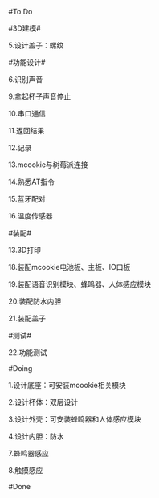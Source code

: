 #To Do

#3D建模#

5.设计盖子：螺纹

#功能设计#

6.识别声音

9.拿起杯子声音停止

10.串口通信

11.返回结果

12.记录

13.mcookie与树莓派连接

14.熟悉AT指令

15.蓝牙配对

16.温度传感器

#装配#

13.3D打印

18.装配mcookie电池板、主板、IO口板

19.装配语音识别模块、蜂鸣器、人体感应模块

20.装配防水内胆

21.装配盖子

#测试#

22.功能测试

#Doing

1.设计底座：可安装mcookie相关模块

2.设计杯体：双层设计

3.设计外壳：可安装蜂鸣器和人体感应模块

4.设计内胆：防水

7.蜂鸣器感应

8.触摸感应


#Done

